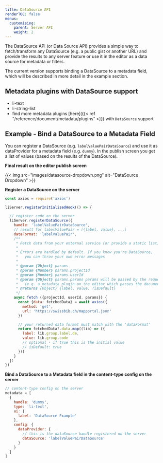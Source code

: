 ```yaml
---
title: DataSource API
renderTOC: false
menus:
  customising:
    parent: Server API
    weight: 2
---
```


The DataSource API (or Data Source API) provides a simple way to fetch/transform any DataSource (e.g. a public gist or another URL) and provide the results to any server feature or use it in the editor as a data source for metadata or filters.

The current version supports binding a DataSource to a metadata field, which will be described in more detail in the example section.

## Metadata plugins with DataSource support
- li-text
- li-string-list
- find more metadata plugins [here]({{< ref "/reference/document/metadata/plugins" >}}) with `DataSource` support

## Example - Bind a DataSource to a Metadata Field

You can register a DataSource (e.g. `labelValuePairDataSource`) and use it as dataProvider for a metadata field (e.g. `dummy`). In the publish screen you get a list of values (based on the results of the DataSource).

**Final result on the editor publish screen**

{{< img src="images/datasource-dropdown.png" alt="DataSource Dropdown" >}}

**Register a DataSource on the server**

```js
const axios = require('axios')

liServer.registerInitializedHook(() => {

  // register code on the server
  liServer.registerDataSource({
    handle: 'labelValuePairDataSource',
    // result for labelValuePair = [{label, value}, ...]
    dataFormat: 'labelValuePair',
    /**
     * Fetch data from your external service (or provide a static list)
     *
     * Errors are handled by default. If you know you're DataSource,
     *   you can throw your own error messages
     *
     * @param {Object} params
     * @param {Number} params.projectId
     * @param {Number} params.userId
     * @param {Object} params.params params will be passed by the requester
     *   (e.g. a metadata plugin on the editor which passes the documentId)
     * @returns {Object} {label, value, ?isDefault}
     */
    async fetch ({projectId, userId, params}) {
      const {data: fetchedData} = await axios({
        method: 'get',
        url: 'https://swissbib.ch/mapportal.json'
      })

      // your returned data format must match with the 'dataFormat'
      return fetchedData?.data.map((lib) => ({
        label: lib.group.label.de,
        value: lib.group.code
        // optional - if true this is the initial value
        // isDefault: true
      }))
    }
  })
})
```

**Bind a DataSource to a Metadata field in the content-type config on the server**

```js
// content-type config on the server
metadata = [
  {
    handle: 'dummy',
    type: 'li-text',
    ui: {
      label: 'DataSource Example'
    },
    config: {
      dataProvider: {
        // this is the dataSource handle registered on the server
        dataSource: 'labelValuePairDataSource'
      }
    }
  }
]
```
